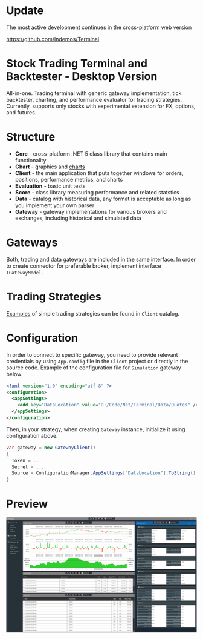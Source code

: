 # Update 

The most active development continues in the cross-platform web version 

https://github.com/Indemos/Terminal

# Stock Trading Terminal and Backtester - Desktop Version

All-in-one. Trading terminal with generic gateway implementation, tick backtester, charting, and performance evaluator for trading strategies.
Currently, supports only stocks with experimental extension for FX, options, and futures. 

# Structure

* **Core** - cross-platform .NET 5 class library that contains main functionality 
* **Chart** - graphics and [charts](https://github.com/Indemos/Canvas)
* **Client** - the main application that puts together windows for orders, positions, performance metrics, and charts 
* **Evaluation** - basic unit tests 
* **Score** - class library measuring performance and related statstics
* **Data** - catalog with historical data, any format is acceptable as long as you implement your own parser
* **Gateway** - gateway implementations for various brokers and exchanges, including historical and simulated data

# Gateways 

Both, trading and data gateways are included in the same interface. 
In order to create connector for preferable broker, implement interface `IGatewayModel`.

# Trading Strategies

[Examples](https://github.com/Indemos/Terminal/tree/master/Client/Strategies) of simple trading strategies can be found in `Client` catalog.

# Configuration 

In order to connect to specific gateway, you need to provide relevant credentials by using `App.config` file in the `Client` project or directly in the source code. 
Example of the configuration file for `Simulation` gateway below. 

```XML
<?xml version="1.0" encoding="utf-8" ?>
<configuration>
  <appSettings>
    <add key="DataLocation" value="D:/Code/Net/Terminal/Data/Quotes" />
  </appSettings>
</configuration>
```

Then, in your strategy, when creating `Gateway` instance, initialize it using configuration above. 

```C#
var gateway = new GatewayClient()
{
  Token = ...
  Secret = ...
  Source = ConfigurationManager.AppSettings["DataLocation"].ToString()
}
```

# Preview 

![](Screens/Panels.png)
